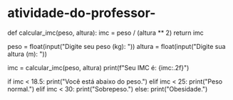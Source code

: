 # atividade-do-professor-
def calcular_imc(peso, altura):
    imc = peso / (altura ** 2)
    return imc

peso = float(input("Digite seu peso (kg): "))
altura = float(input("Digite sua altura (m): "))

imc = calcular_imc(peso, altura)
print(f"Seu IMC é: {imc:.2f}")

if imc < 18.5:
    print("Você está abaixo do peso.")
elif imc < 25:
    print("Peso normal.")
elif imc < 30:
    print("Sobrepeso.")
else:
    print("Obesidade.")

